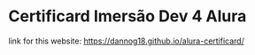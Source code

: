 # Certificard Imersão Dev 4 Alura 
link for this website: https://dannog18.github.io/alura-certificard/
